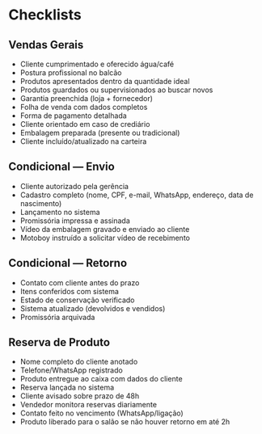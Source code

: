 # Checklists

## Vendas Gerais
- Cliente cumprimentado e oferecido água/café
- Postura profissional no balcão
- Produtos apresentados dentro da quantidade ideal
- Produtos guardados ou supervisionados ao buscar novos
- Garantia preenchida (loja + fornecedor)
- Folha de venda com dados completos
- Forma de pagamento detalhada
- Cliente orientado em caso de crediário
- Embalagem preparada (presente ou tradicional)
- Cliente incluído/atualizado na carteira

## Condicional — Envio
- Cliente autorizado pela gerência
- Cadastro completo (nome, CPF, e-mail, WhatsApp, endereço, data de nascimento)
- Lançamento no sistema
- Promissória impressa e assinada
- Vídeo da embalagem gravado e enviado ao cliente
- Motoboy instruído a solicitar vídeo de recebimento

## Condicional — Retorno
- Contato com cliente antes do prazo
- Itens conferidos com sistema
- Estado de conservação verificado
- Sistema atualizado (devolvidos e vendidos)
- Promissória arquivada

## Reserva de Produto
- Nome completo do cliente anotado
- Telefone/WhatsApp registrado
- Produto entregue ao caixa com dados do cliente
- Reserva lançada no sistema
- Cliente avisado sobre prazo de 48h
- Vendedor monitora reservas diariamente
- Contato feito no vencimento (WhatsApp/ligação)
- Produto liberado para o salão se não houver retorno em até 2h